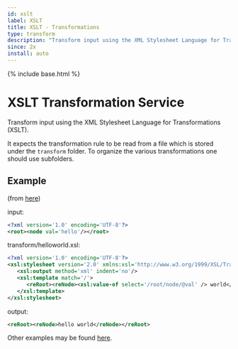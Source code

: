 ```yaml
---
id: xslt
label: XSLT
title: XSLT - Transformations
type: transform
description: "Transform input using the XML Stylesheet Language for Transformations (XSLT)."
since: 2x
install: auto
---
```


<!-- Attention authors: Do not edit directly. Please add your changes to the appropriate source repository -->

{% include base.html %}

# XSLT Transformation Service

Transform input using the XML Stylesheet Language for Transformations (XSLT).

It expects the transformation rule to be read from a file which is stored under the `transform` folder. 
To organize the various transformations one should use subfolders.

## Example

(from [here](https://en.wikipedia.org/wiki/Java_API_for_XML_Processing#Example))

input:

```xml
<?xml version='1.0' encoding='UTF-8'?>
<root><node val='hello'/></root>
```

transform/helloworld.xsl:

```xml
<?xml version='1.0' encoding='UTF-8'?>
<xsl:stylesheet version='2.0' xmlns:xsl='http://www.w3.org/1999/XSL/Transform'>
   <xsl:output method='xml' indent='no'/>
   <xsl:template match='/'>
      <reRoot><reNode><xsl:value-of select='/root/node/@val' /> world</reNode></reRoot>
   </xsl:template>
</xsl:stylesheet>
```

output:

```xml
<reRoot><reNode>hello world</reNode></reRoot>
```

Other examples may be found [here](https://en.wikipedia.org/wiki/XSLT#XSLT_examples).